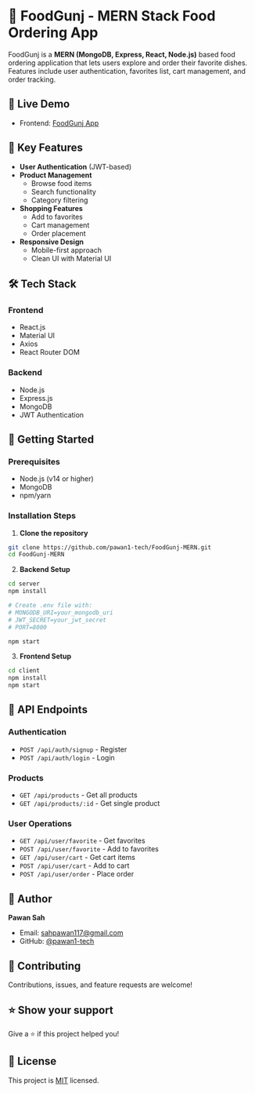 # 🍔 FoodGunj - MERN Stack Food Ordering App

FoodGunj is a **MERN (MongoDB, Express, React, Node.js)** based food ordering application that lets users explore and order their favorite dishes. Features include user authentication, favorites list, cart management, and order tracking.

## 🚀 Live Demo
- Frontend: [FoodGunj App](https://foodgunj.netlify.app/)

## 🎯 Key Features
- **User Authentication** (JWT-based)
- **Product Management**
  - Browse food items
  - Search functionality
  - Category filtering
- **Shopping Features**
  - Add to favorites
  - Cart management
  - Order placement
- **Responsive Design**
  - Mobile-first approach
  - Clean UI with Material UI

## 🛠️ Tech Stack
### Frontend
- React.js
- Material UI
- Axios
- React Router DOM

### Backend
- Node.js
- Express.js
- MongoDB
- JWT Authentication

## 🚀 Getting Started

### Prerequisites
- Node.js (v14 or higher)
- MongoDB
- npm/yarn

### Installation Steps

1. **Clone the repository**
```bash
git clone https://github.com/pawan1-tech/FoodGunj-MERN.git
cd FoodGunj-MERN
```

2. **Backend Setup**
```bash
cd server
npm install

# Create .env file with:
# MONGODB_URI=your_mongodb_uri
# JWT_SECRET=your_jwt_secret
# PORT=8000

npm start
```

3. **Frontend Setup**
```bash
cd client
npm install
npm start
```

## 📡 API Endpoints

### Authentication
- `POST /api/auth/signup` - Register
- `POST /api/auth/login` - Login

### Products
- `GET /api/products` - Get all products
- `GET /api/products/:id` - Get single product

### User Operations
- `GET /api/user/favorite` - Get favorites
- `POST /api/user/favorite` - Add to favorites
- `GET /api/user/cart` - Get cart items
- `POST /api/user/cart` - Add to cart
- `POST /api/user/order` - Place order

## 👤 Author
**Pawan Sah**
- Email: sahpawan117@gmail.com
- GitHub: [@pawan1-tech](https://github.com/pawan1-tech)

## 🤝 Contributing
Contributions, issues, and feature requests are welcome!

## ⭐ Show your support
Give a ⭐️ if this project helped you!

## 📝 License
This project is [MIT](LICENSE) licensed.